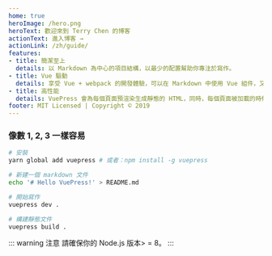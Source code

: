 ```yaml
---
home: true
heroImage: /hero.png
heroText: 歡迎來到 Terry Chen 的博客
actionText: 進入博客 →
actionLink: /zh/guide/
features:
- title: 簡潔至上
  details: 以 Markdown 為中心的項目結構，以最少的配置幫助你專注於寫作。
- title: Vue 驅動
  details: 享受 Vue + webpack 的開發體驗，可以在 Markdown 中使用 Vue 組件，又可以使用 Vue 來開發自定義主題。
- title: 高性能
  details: VuePress 會為每個頁面預渲染生成靜態的 HTML，同時，每個頁面被加載的時候，將作為 SPA 運行。
footer: MIT Licensed | Copyright © 2019
---
```


### 像數 1, 2, 3 一樣容易

``` bash
# 安裝
yarn global add vuepress # 或者：npm install -g vuepress

# 新建一個 markdown 文件
echo '# Hello VuePress!' > README.md

# 開始寫作
vuepress dev .

# 構建靜態文件
vuepress build .
```

::: warning 注意
請確保你的 Node.js 版本> = 8。
:::